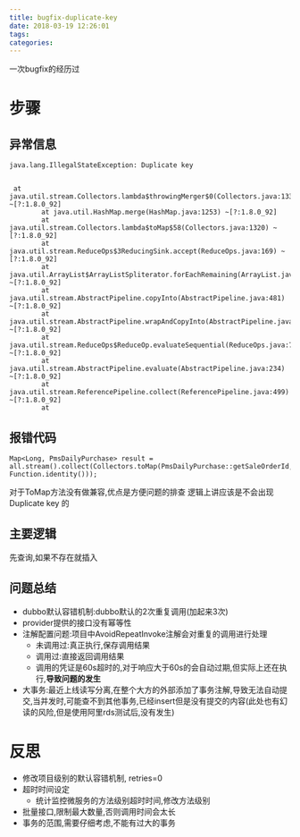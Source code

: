 ```yaml
---
title: bugfix-duplicate-key
date: 2018-03-19 12:26:01
tags:
categories:
---
```


一次bugfix的经历过
# 步骤
## 异常信息

```
java.lang.IllegalStateException: Duplicate key 


 at java.util.stream.Collectors.lambda$throwingMerger$0(Collectors.java:133) ~[?:1.8.0_92]
        at java.util.HashMap.merge(HashMap.java:1253) ~[?:1.8.0_92]
        at java.util.stream.Collectors.lambda$toMap$58(Collectors.java:1320) ~[?:1.8.0_92]
        at java.util.stream.ReduceOps$3ReducingSink.accept(ReduceOps.java:169) ~[?:1.8.0_92]
        at java.util.ArrayList$ArrayListSpliterator.forEachRemaining(ArrayList.java:1374) ~[?:1.8.0_92]
        at java.util.stream.AbstractPipeline.copyInto(AbstractPipeline.java:481) ~[?:1.8.0_92]
        at java.util.stream.AbstractPipeline.wrapAndCopyInto(AbstractPipeline.java:471) ~[?:1.8.0_92]
        at java.util.stream.ReduceOps$ReduceOp.evaluateSequential(ReduceOps.java:708) ~[?:1.8.0_92]
        at java.util.stream.AbstractPipeline.evaluate(AbstractPipeline.java:234) ~[?:1.8.0_92]
        at java.util.stream.ReferencePipeline.collect(ReferencePipeline.java:499) ~[?:1.8.0_92]
        at 
```

## 报错代码

```
Map<Long, PmsDailyPurchase> result = all.stream().collect(Collectors.toMap(PmsDailyPurchase::getSaleOrderId, Function.identity()));
```

对于ToMap方法没有做兼容,优点是方便问题的排查
逻辑上讲应该是不会出现Duplicate key 的

## 主要逻辑
先查询,如果不存在就插入

## 问题总结
- dubbo默认容错机制:dubbo默认的2次重复调用(加起来3次)
- provider提供的接口没有幂等性
- 注解配置问题:项目中AvoidRepeatInvoke注解会对重复的调用进行处理
	+ 未调用过:真正执行,保存调用结果
	+ 调用过:直接返回调用结果
	+ 调用的凭证是60s超时的,对于响应大于60s的会自动过期,但实际上还在执行,**导致问题的发生**
- 大事务:最近上线读写分离,在整个大方的外部添加了事务注解,导致无法自动提交,当并发时,可能查不到其他事务,已经insert但是没有提交的内容(此处也有幻读的风险,但是使用阿里rds测试后,没有发生)


	

# 反思
- 修改项目级别的默认容错机制, retries=0
- 超时时间设定
	+ 统计监控微服务的方法级别超时时间,修改方法级别
- 批量接口,限制最大数量,否则调用时间会太长
- 事务的范围,需要仔细考虑,不能有过大的事务

